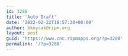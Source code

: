 ```yaml
---
id: 3288
title: 'Auto Draft'
date: '2022-02-22T18:57:30+00:00'
author: bknysak@ripm.org
layout: post
guid: 'https://www.cnc.ripmapps.org/?p=3288'
permalink: '/?p=3288'
---
```


